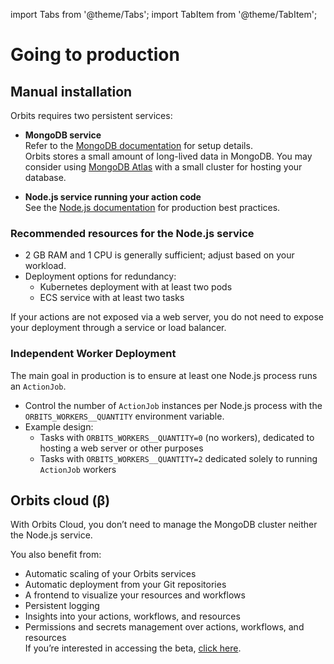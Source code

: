 import Tabs from '@theme/Tabs';
import TabItem from '@theme/TabItem';


# Going to production

## Manual installation

Orbits requires two persistent services:

- **MongoDB service**  
  Refer to the [MongoDB documentation](https://www.mongodb.com/docs/manual/self-managed-deployments/) for setup details.  
  Orbits stores a small amount of long-lived data in MongoDB. You may consider using [MongoDB Atlas](https://www.mongodb.com/products/platform/atlas-database) with a small cluster for hosting your database.

- **Node.js service running your action code**  
  See the [Node.js documentation](https://nodejs.org/en/learn/getting-started/nodejs-the-difference-between-development-and-production) for production best practices.

### Recommended resources for the Node.js service

- 2 GB RAM and 1 CPU is generally sufficient; adjust based on your workload.  
- Deployment options for redundancy:  
  - Kubernetes deployment with at least two pods  
  - ECS service with at least two tasks  

If your actions are not exposed via a web server, you do not need to expose your deployment through a service or load balancer.

### Independent Worker Deployment

The main goal in production is to ensure at least one Node.js process runs an `ActionJob`.

- Control the number of `ActionJob` instances per Node.js process with the `ORBITS_WORKERS__QUANTITY` environment variable.
- Example design:  
  - Tasks with `ORBITS_WORKERS__QUANTITY=0` (no workers), dedicated to hosting a web server or other purposes 
  - Tasks with `ORBITS_WORKERS__QUANTITY=2` dedicated solely to running `ActionJob` workers

## Orbits cloud (β)

With Orbits Cloud, you don’t need to manage the MongoDB cluster neither the Node.js service.

You also benefit from:  
- Automatic scaling of your Orbits services  
- Automatic deployment from your Git repositories  
- A frontend to visualize your resources and workflows  
- Persistent logging  
- Insights into your actions, workflows, and resources  
- Permissions and secrets management over actions, workflows, and resources  
If you’re interested in accessing the beta, [click here](#).
